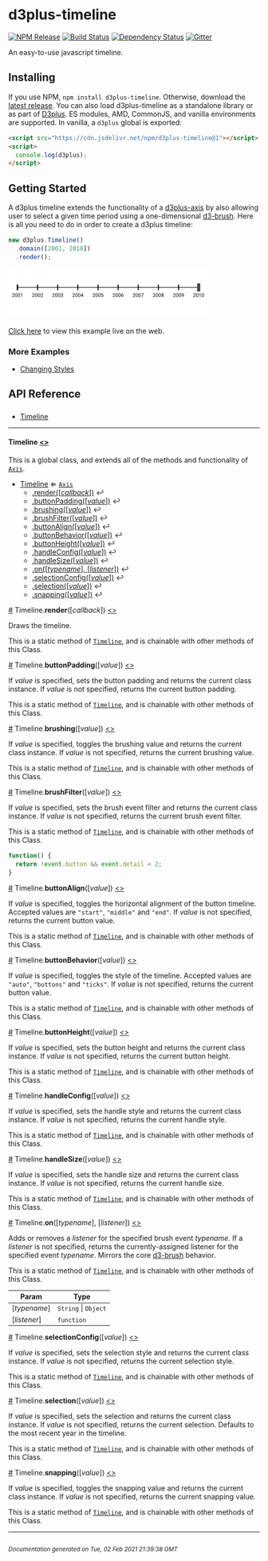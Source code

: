 # d3plus-timeline

[![NPM Release](http://img.shields.io/npm/v/d3plus-timeline.svg?style=flat)](https://www.npmjs.org/package/d3plus-timeline) [![Build Status](https://travis-ci.org/d3plus/d3plus-timeline.svg?branch=master)](https://travis-ci.org/d3plus/d3plus-timeline) [![Dependency Status](http://img.shields.io/david/d3plus/d3plus-timeline.svg?style=flat)](https://david-dm.org/d3plus/d3plus-timeline) [![Gitter](https://img.shields.io/badge/-chat_on_gitter-brightgreen.svg?style=flat&logo=gitter-white)](https://gitter.im/d3plus/)

An easy-to-use javascript timeline.

## Installing

If you use NPM, `npm install d3plus-timeline`. Otherwise, download the [latest release](https://github.com/d3plus/d3plus-timeline/releases/latest). You can also load d3plus-timeline as a standalone library or as part of [D3plus](https://github.com/d3plus/d3plus). ES modules, AMD, CommonJS, and vanilla environments are supported. In vanilla, a `d3plus` global is exported:

```html
<script src="https://cdn.jsdelivr.net/npm/d3plus-timeline@1"></script>
<script>
  console.log(d3plus);
</script>
```

[width]: 400
[height]: 100

## Getting Started

A d3plus timeline extends the functionality of a [d3plus-axis](https://github.com/d3plus/d3plus-axis) by also allowing user to select a given time period using a one-dimensional [d3-brush](https://github.com/d3/d3-brush). Here is all you need to do in order to create a d3plus timeline:

```js
new d3plus.Timeline()
  .domain([2001, 2010])
  .render();
```


[<kbd><img src="/example/getting-started.png" width="400px" /></kbd>](https://d3plus.org/examples/d3plus-timeline/getting-started/)

[Click here](https://d3plus.org/examples/d3plus-timeline/getting-started/) to view this example live on the web.


### More Examples

 * [Changing Styles](http://d3plus.org/examples/d3plus-timeline/change-style/)

## API Reference

##### 
* [Timeline](#Timeline)

---

<a name="Timeline"></a>
#### **Timeline** [<>](https://github.com/d3plus/d3plus-timeline/blob/master/src/Timeline.js#L15)


This is a global class, and extends all of the methods and functionality of [<code>Axis</code>](https://github.com/d3plus/d3plus-axis#Axis).


* [Timeline](#Timeline) ⇐ [<code>Axis</code>](https://github.com/d3plus/d3plus-axis#Axis)
    * [.render([*callback*])](#Timeline.render) ↩︎
    * [.buttonPadding([*value*])](#Timeline.buttonPadding) ↩︎
    * [.brushing([*value*])](#Timeline.brushing) ↩︎
    * [.brushFilter([*value*])](#Timeline.brushFilter) ↩︎
    * [.buttonAlign([*value*])](#Timeline.buttonAlign) ↩︎
    * [.buttonBehavior([*value*])](#Timeline.buttonBehavior) ↩︎
    * [.buttonHeight([*value*])](#Timeline.buttonHeight) ↩︎
    * [.handleConfig([*value*])](#Timeline.handleConfig) ↩︎
    * [.handleSize([*value*])](#Timeline.handleSize) ↩︎
    * [.on([*typename*], [*listener*])](#Timeline.on) ↩︎
    * [.selectionConfig([*value*])](#Timeline.selectionConfig) ↩︎
    * [.selection([*value*])](#Timeline.selection) ↩︎
    * [.snapping([*value*])](#Timeline.snapping) ↩︎


<a name="Timeline.render" href="#Timeline.render">#</a> Timeline.**render**([*callback*]) [<>](https://github.com/d3plus/d3plus-timeline/blob/master/src/Timeline.js#L242)

Draws the timeline.


This is a static method of [<code>Timeline</code>](#Timeline), and is chainable with other methods of this Class.


<a name="Timeline.buttonPadding" href="#Timeline.buttonPadding">#</a> Timeline.**buttonPadding**([*value*]) [<>](https://github.com/d3plus/d3plus-timeline/blob/master/src/Timeline.js#L352)

If *value* is specified, sets the button padding and returns the current class instance. If *value* is not specified, returns the current button padding.


This is a static method of [<code>Timeline</code>](#Timeline), and is chainable with other methods of this Class.


<a name="Timeline.brushing" href="#Timeline.brushing">#</a> Timeline.**brushing**([*value*]) [<>](https://github.com/d3plus/d3plus-timeline/blob/master/src/Timeline.js#L362)

If *value* is specified, toggles the brushing value and returns the current class instance. If *value* is not specified, returns the current brushing value.


This is a static method of [<code>Timeline</code>](#Timeline), and is chainable with other methods of this Class.


<a name="Timeline.brushFilter" href="#Timeline.brushFilter">#</a> Timeline.**brushFilter**([*value*]) [<>](https://github.com/d3plus/d3plus-timeline/blob/master/src/Timeline.js#L376)

If *value* is specified, sets the brush event filter and returns the current class instance. If *value* is not specified, returns the current brush event filter.


This is a static method of [<code>Timeline</code>](#Timeline), and is chainable with other methods of this Class.


```js
function() {
  return !event.button && event.detail < 2;
}
```


<a name="Timeline.buttonAlign" href="#Timeline.buttonAlign">#</a> Timeline.**buttonAlign**([*value*]) [<>](https://github.com/d3plus/d3plus-timeline/blob/master/src/Timeline.js#L386)

If *value* is specified, toggles the horizontal alignment of the button timeline. Accepted values are `"start"`, `"middle"` and `"end"`. If *value* is not specified, returns the current button value.


This is a static method of [<code>Timeline</code>](#Timeline), and is chainable with other methods of this Class.


<a name="Timeline.buttonBehavior" href="#Timeline.buttonBehavior">#</a> Timeline.**buttonBehavior**([*value*]) [<>](https://github.com/d3plus/d3plus-timeline/blob/master/src/Timeline.js#L396)

If *value* is specified, toggles the style of the timeline. Accepted values are `"auto"`, `"buttons"` and `"ticks"`. If *value* is not specified, returns the current button value.


This is a static method of [<code>Timeline</code>](#Timeline), and is chainable with other methods of this Class.


<a name="Timeline.buttonHeight" href="#Timeline.buttonHeight">#</a> Timeline.**buttonHeight**([*value*]) [<>](https://github.com/d3plus/d3plus-timeline/blob/master/src/Timeline.js#L406)

If *value* is specified, sets the button height and returns the current class instance. If *value* is not specified, returns the current button height.


This is a static method of [<code>Timeline</code>](#Timeline), and is chainable with other methods of this Class.


<a name="Timeline.handleConfig" href="#Timeline.handleConfig">#</a> Timeline.**handleConfig**([*value*]) [<>](https://github.com/d3plus/d3plus-timeline/blob/master/src/Timeline.js#L416)

If *value* is specified, sets the handle style and returns the current class instance. If *value* is not specified, returns the current handle style.


This is a static method of [<code>Timeline</code>](#Timeline), and is chainable with other methods of this Class.


<a name="Timeline.handleSize" href="#Timeline.handleSize">#</a> Timeline.**handleSize**([*value*]) [<>](https://github.com/d3plus/d3plus-timeline/blob/master/src/Timeline.js#L426)

If *value* is specified, sets the handle size and returns the current class instance. If *value* is not specified, returns the current handle size.


This is a static method of [<code>Timeline</code>](#Timeline), and is chainable with other methods of this Class.


<a name="Timeline.on" href="#Timeline.on">#</a> Timeline.**on**([*typename*], [*listener*]) [<>](https://github.com/d3plus/d3plus-timeline/blob/master/src/Timeline.js#L437)

Adds or removes a *listener* for the specified brush event *typename*. If a *listener* is not specified, returns the currently-assigned listener for the specified event *typename*. Mirrors the core [d3-brush](https://github.com/d3/d3-brush#brush_on) behavior.


This is a static method of [<code>Timeline</code>](#Timeline), and is chainable with other methods of this Class.

| Param | Type |
| --- | --- |
| [*typename*] | <code>String</code> \| <code>Object</code> | 
| [*listener*] | <code>function</code> | 



<a name="Timeline.selectionConfig" href="#Timeline.selectionConfig">#</a> Timeline.**selectionConfig**([*value*]) [<>](https://github.com/d3plus/d3plus-timeline/blob/master/src/Timeline.js#L447)

If *value* is specified, sets the selection style and returns the current class instance. If *value* is not specified, returns the current selection style.


This is a static method of [<code>Timeline</code>](#Timeline), and is chainable with other methods of this Class.


<a name="Timeline.selection" href="#Timeline.selection">#</a> Timeline.**selection**([*value*]) [<>](https://github.com/d3plus/d3plus-timeline/blob/master/src/Timeline.js#L457)

If *value* is specified, sets the selection and returns the current class instance. If *value* is not specified, returns the current selection. Defaults to the most recent year in the timeline.


This is a static method of [<code>Timeline</code>](#Timeline), and is chainable with other methods of this Class.


<a name="Timeline.snapping" href="#Timeline.snapping">#</a> Timeline.**snapping**([*value*]) [<>](https://github.com/d3plus/d3plus-timeline/blob/master/src/Timeline.js#L467)

If *value* is specified, toggles the snapping value and returns the current class instance. If *value* is not specified, returns the current snapping value.


This is a static method of [<code>Timeline</code>](#Timeline), and is chainable with other methods of this Class.

---



###### <sub>Documentation generated on Tue, 02 Feb 2021 21:39:38 GMT</sub>
